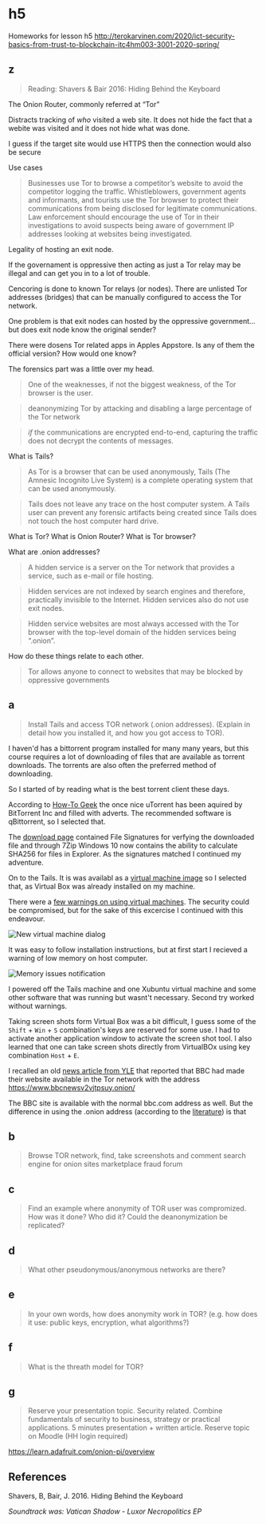 # h5

Homeworks for lesson h5
<http://terokarvinen.com/2020/ict-security-basics-from-trust-to-blockchain-itc4hm003-3001-2020-spring/>

## z

> Reading: Shavers & Bair 2016: Hiding Behind the Keyboard

The Onion Router, commonly referred at “Tor”

Distracts tracking of _who_ visited a web site. It does not hide the fact that
a webite was visited and it does not hide what was done.

I guess if the target site would use HTTPS then the connection would also be
secure

Use cases 
> Businesses use Tor to browse a competitor’s website to avoid the competitor logging the traffic. Whistleblowers, government agents and informants, and tourists use the Tor browser to protect their communications from being disclosed for legitimate communications. Law enforcement should encourage the use of Tor in their investigations to avoid suspects being aware of government IP addresses looking at websites being investigated.

Legality of hosting an exit node.

If the governament is oppressive then acting as just a Tor relay may be illegal and
can get you in to a lot of trouble.

Cencoring is done to known Tor relays (or nodes). There are unlisted Tor
addresses (bridges) that can be manually configured to access the Tor network.

One problem is that exit nodes can hosted by the oppressive government... 
but does exit node know the original sender?

There were dosens Tor related apps in Apples Appstore. Is any of them the 
official version? How would one know?


The forensics part was a little over my head.

> One of the weaknesses, if not the biggest weakness, of the Tor browser is the user. 

> deanonymizing Tor by attacking and disabling a large percentage of the Tor network 

>  _if_ the communications are encrypted end-to-end, capturing the traffic does not decrypt the contents of messages.


What is Tails? 

> As Tor is a browser that can be used anonymously, Tails (The Amnesic Incognito Live System) is a complete operating system that can be used anonymously.

> Tails does not leave any trace on the host computer system. A Tails user can prevent any forensic artifacts being created since Tails does not touch the host computer hard drive.


What is Tor? What is Onion Router? What is Tor browser?

What are .onion addresses?

> A hidden service is a server on the Tor network that provides a service, such as e-mail or file hosting. 

> Hidden services are not indexed by search engines and therefore, practically invisible to the Internet. Hidden services also do not use exit nodes.

> Hidden service websites are most always accessed with the Tor browser with the top-level domain of the hidden services being “.onion”.

How do these things relate to each other.

> Tor allows anyone to connect to websites that may be blocked by oppressive governments



## a

> Install Tails and access TOR network (.onion addresses). (Explain in detail how you installed it, and how you got access to TOR).

I haven'd has a bittorrent program installed for many many years, but this 
course requires a lot of downloading of files that are available as torrent 
downloads. The torrents are also often the preferred method of downloading.

So I started of by reading what is the best torrent client these days.

According to [How-To Geek](https://www.howtogeek.com/197542/the-4-best-alternatives-to-utorrent-on-windows/) the once nice uTorrent has 
been aquired by BitTorrent Inc and filled with adverts. The recommended software
is qBittorrent, so I selected that.

The [download page](https://www.fosshub.com/qBittorrent.html) contained File Signatures for verfying the downloaded file and
through 7Zip Windows 10 now contains the ability to calculate SHA256 for files in
Explorer. As the signatures matched I continued my adventure.

On to the Tails. It is was availabl as a [virtual machine image](https://tails.boum.org/install/vm-download/index.en.html) so I selected that, as 
Virtual Box was already installed on my machine.

There were a [few warnings on using virtual machines](https://tails.boum.org/doc/advanced_topics/virtualization/index.en.html). The security could be 
compromised, but for the sake of this excercise I continued with this endeavour.

![New virtual machine dialog](tails-from-iso.jpg?raw=true "Add new virtual machine for Tails")

It was easy to follow installation instructions, but at first start I recieved 
a warning of low memory on host computer.

![Memory issues notification](trouble?raw=true "Memory problems with virtual machine")

I powered off the Tails machine and one Xubuntu virtual machine and some other 
software that was running but wasnt't necessary. Second try worked without 
warnings.

Taking screen shots form Virtual Box was a bit difficult, I guess some of the
`Shift` + `Win` + `S` combination's keys are reserved for some use. I had to
activate another application window to activate the screen shot tool. I also 
learned that one can take screen shots directly from VirtualBOx using 
key combination `Host` + `E`.

I recalled an old [news article from YLE](https://yle.fi/uutiset/3-11035384) that reported that BBC had made their
website available in the Tor network with the address 
https://www.bbcnewsv2vjtpsuy.onion/

The BBC site is available with the normal bbc.com address as well. But the 
difference in using the .onion address (according to the [literature](#z)) is that 


## b

> Browse TOR network, find, take screenshots and comment
>    search engine for onion sites
>    marketplace
>    fraud
>    forum

## c

> Find an example where anonymity of TOR user was compromized. How was it done? Who did it? Could the deanonymization be replicated?

## d

> What other pseudonymous/anonymous networks are there?

## e

> In your own words, how does anonymity work in TOR? (e.g. how does it use: public keys, encryption, what algorithms?)

## f

> What is the threath model for TOR?

## g

> Reserve your presentation topic. Security related. Combine fundamentals of security to business, strategy or practical applications. 5 minutes presentation + written article. Reserve topic on Moodle (HH login required)

https://learn.adafruit.com/onion-pi/overview


## References

Shavers, B, Bair, J. 2016. Hiding Behind the Keyboard

_Soundtrack was: Vatican Shadow - Luxor Necropolitics EP_